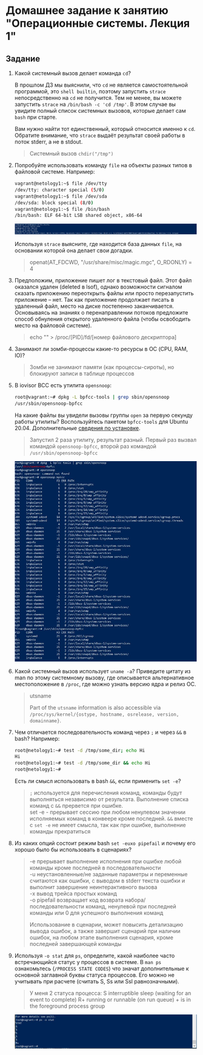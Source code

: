 # Домашнее задание к занятию "Операционные системы. Лекция 1"

## Задание

1. Какой системный вызов делает команда `cd`? 

    В прошлом ДЗ мы выяснили, что `cd` не является самостоятельной  программой, это `shell builtin`, поэтому запустить `strace` непосредственно на `cd` не получится. Тем не менее, вы можете запустить `strace` на `/bin/bash -c 'cd /tmp'`. В этом случае вы увидите полный список системных вызовов, которые делает сам `bash` при старте. 

    Вам нужно найти тот единственный, который относится именно к `cd`. Обратите внимание, что `strace` выдаёт результат своей работы в поток stderr, а не в stdout.

   > Системный вызов `chdir("/tmp")`

2. Попробуйте использовать команду `file` на объекты разных типов в файловой системе. Например:
    ```bash
    vagrant@netology1:~$ file /dev/tty
    /dev/tty: character special (5/0)
    vagrant@netology1:~$ file /dev/sda
    /dev/sda: block special (8/0)
    vagrant@netology1:~$ file /bin/bash
    /bin/bash: ELF 64-bit LSB shared object, x86-64
    ```
    ![1](https://github.com/AVasMakarov/devops-netology/blob/main/Screenshots/HW3_3/1.JPG?raw=true)   

    Используя `strace` выясните, где находится база данных `file`, на основании которой она делает свои догадки.

   >openat(AT_FDCWD, "/usr/share/misc/magic.mgc", O_RDONLY) = 4

3. Предположим, приложение пишет лог в текстовый файл. Этот файл оказался удален (deleted в lsof), однако возможности сигналом сказать приложению переоткрыть файлы или просто перезапустить приложение – нет. Так как приложение продолжает писать в удаленный файл, место на диске постепенно заканчивается. Основываясь на знаниях о перенаправлении потоков предложите способ обнуления открытого удаленного файла (чтобы освободить место на файловой системе).

   >echo "" > /proc/[PID]/fd/[номер файлового дескриптора]

4. Занимают ли зомби-процессы какие-то ресурсы в ОС (CPU, RAM, IO)?

   >Зомби не занимают памяти (как процессы-сироты), но блокируют записи в таблице процессов

5. В iovisor BCC есть утилита `opensnoop`:
    ```bash
    root@vagrant:~# dpkg -L bpfcc-tools | grep sbin/opensnoop
    /usr/sbin/opensnoop-bpfcc
    ```
    На какие файлы вы увидели вызовы группы `open` за первую секунду работы утилиты? Воспользуйтесь пакетом `bpfcc-tools` для Ubuntu 20.04. Дополнительные [сведения по установке](https://github.com/iovisor/bcc/blob/master/INSTALL.md).

   > Запустил 2 раза утилиту, результат разный. Первый раз вызвал командой `opensnoop-bpfcc`, второй раз командой `/usr/sbin/opensnoop-bpfcc`

   ![2](https://github.com/AVasMakarov/devops-netology/blob/main/Screenshots/HW3_3/2.JPG?raw=true)

6. Какой системный вызов использует `uname -a`? Приведите цитату из man по этому системному вызову, где описывается альтернативное местоположение в `/proc`, где можно узнать версию ядра и релиз ОС.

   > utsname  
   > 
   > Part of the `utsname` information is also accessible via `/proc/sys/kernel/{ostype, hostname, osrelease, version, domainname}`. 

7. Чем отличается последовательность команд через `;` и через `&&` в bash? Например:
    ```bash
    root@netology1:~# test -d /tmp/some_dir; echo Hi
    Hi
    root@netology1:~# test -d /tmp/some_dir && echo Hi
    root@netology1:~#
    ```
    Есть ли смысл использовать в bash `&&`, если применить `set -e`?

   > `;` используется для перечисления команд, команды будут выполняться независимо от результата. 
   > Выполнение списка команд с `&&` прервется при ошибке.  
   > set -e - прерывает сессию при любом ненулевом значении исполняемых команд в конвеере кроме последней.
     `&&`  вместе с `set -e`  не имеет смысла, так как при ошибке, выполнение команды прекратиться

8. Из каких опций состоит режим bash `set -euxo pipefail` и почему его хорошо было бы использовать в сценариях?

   >-e прерывает выполнение исполнения при ошибке любой команды кроме последней в последовательности  
    -u неустановленные/не заданные параметры и переменные считаются как ошибки, с выводом в stderr текста ошибки и выполнит завершение неинтерактивного вызова  
    -x вывод трейса простых команд  
    -o pipefail возвращает код возврата набора/последовательности команд, ненулевой при последней команды или 0 для успешного выполнения команд  
   > 
   >Использование в сценарии, может повысить детализацию вывода ошибок, а также завершит сценарий при наличии ошибок, на любом этапе выполнения сценария, кроме последней завершающей команды  

9. Используя `-o stat` для `ps`, определите, какой наиболее часто встречающийся статус у процессов в системе. В `man ps` ознакомьтесь (`/PROCESS STATE CODES`) что значат дополнительные к основной заглавной буквы статуса процессов. Его можно не учитывать при расчете (считать S, Ss или Ssl равнозначными).

   > У меня 2 статуса процесса:
   > S    interruptible sleep (waiting for an event to complete)
   > R+    running or runnable (on run queue) +    is in the foreground process group
   
   ![3](https://github.com/AVasMakarov/devops-netology/blob/main/Screenshots/HW3_3/3.JPG?raw=true)